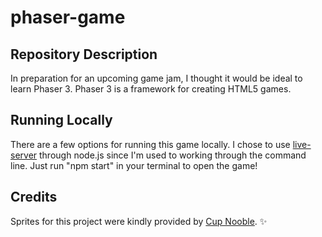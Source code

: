 # phaser-game

## Repository Description
In preparation for an upcoming game jam, I thought it would be ideal to learn Phaser 3. Phaser 3 is a framework for creating HTML5 games.

## Running Locally
There are a few options for running this game locally. I chose to use [live-server](https://www.npmjs.com/package/live-server) through node.js since I'm used to working through the command line. Just run "npm start" in your terminal to open the game!

## Credits
Sprites for this project were kindly provided by [Cup Nooble](https://cupnooble.itch.io/). ✨